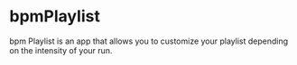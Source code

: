 # bpmPlaylist
bpm Playlist is an app that allows you to customize your playlist depending on the intensity of your run.
